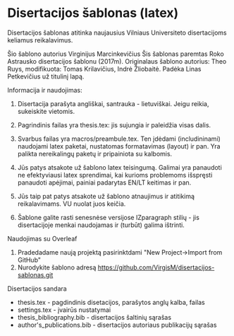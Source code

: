 Disertacijos šablonas (latex)
=============================

Disertacijos šablonas atitinka naujausius Vilniaus Universiteto disertacijoms keliamus reikalavimus. 

Šio šablono autorius Virginijus Marcinkevičius
Šis šablonas paremtas Roko Astrausko disertacijos šablonu (2017m). 
Originalaus šablono autorius: Theo Ruys, modifikuota: Tomas Krilavičius, Indrė Žliobaitė. Padėka Linas Petkevičius už titulinį lapą.


Informacija ir naudojimas:

1. Disertacija parašyta angliškai, santrauka - lietuviškai. Jeigu reikia, sukeiskite vietomis. 
2. Pagrindinis failas yra thesis.tex: jis sujungia ir paleidžia visas dalis.
3. Svarbus failas yra macros/preambule.tex. Ten įdėdami (includininami) naudojami latex paketai, nustatomas formatavimas (layout) ir pan. Yra palikta nereikalingų paketų ir pripainiota su kalbomis.
4. Jūs patys atsakote už šablono latex teisingumą. Galimai yra panaudoti ne efektyviausi latex sprendimai, kai kurioms problemoms išspręsti panaudoti apėjimai, painiai padarytas EN/LT keitimas ir pan.
5. Jūs taip pat patys atsakote už šablono atnaujimus ir atitikimą reikalavimams. VU nuolat juos keičia.

6. Šablone galite rasti senesnėse versijose IZparagraph stilių - jis disertacijoje menkai naudojamas ir (turbūt) galima ištrinti.  


Naudojimas su Overleaf
1. Pradedadame naują projektą pasirinktdami "New Project->Import from GitHub"
2. Nurodykite šablono adresą https://github.com/VirgisM/disertacijos-sablonas.git


Disertacijos sandara
- thesis.tex - pagdindinis disetacijos, parašytos anglų kalba, failas
- settings.tex - įvairūs nustatymai
- thesis_bibliography.bib - disertacijos šaltinių sąrašas
- author's_publications.bib - disertacijos autoriaus publikacijų sąrašas